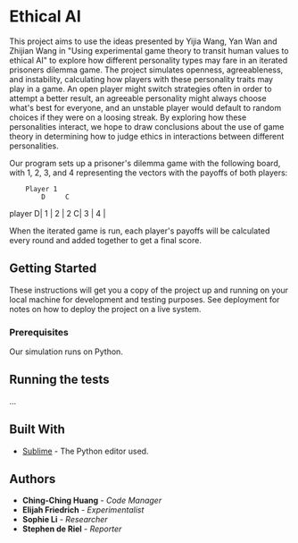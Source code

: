 # Ethical AI

This project aims to use the ideas presented by Yijia Wang, Yan Wan and Zhijian Wang in "Using experimental game theory to transit human values to ethical AI" to explore how different personality types may fare in an iterated prisoners dilemma game. The project simulates openness, agreeableness, and instability, calculating how players with these personality traits may play in a game.
An open player might switch strategies often in order to attempt a better result, an agreeable personality might always choose what's best for everyone, and an unstable player would default to random choices if they were on a loosing streak. By exploring how these personalities interact, we hope to draw conclusions about the use of game theory in determining how to judge ethics in interactions between different personalities.

Our program sets up a prisoner's dilemma game with the following board, with 1, 2, 3, and 4 representing the vectors with the payoffs of both players:

		Player 1	
		    D	  C
player  D|  1  |  2  |
   2    C|  3  |  4  |
   
When the iterated game is run, each player's payoffs will be calculated every round and added together to get a final score.

## Getting Started

These instructions will get you a copy of the project up and running on your local machine for development and testing purposes. See deployment for notes on how to deploy the project on a live system.


### Prerequisites

Our simulation runs on Python.

## Running the tests

...

## Built With

* [Sublime](https://www.sublimetext.com/) - The Python editor used.

## Authors

* **Ching-Ching Huang** - *Code Manager*
* **Elijah Friedrich** - *Experimentalist*
* **Sophie Li** - *Researcher*
* **Stephen de Riel** - *Reporter*

